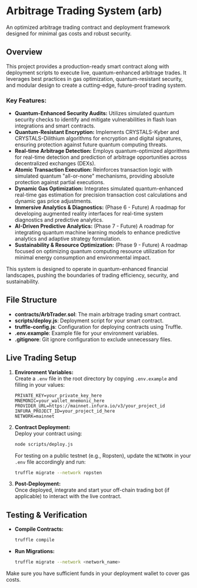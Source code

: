 # Arbitrage Trading System (arb)

An optimized arbitrage trading contract and deployment framework designed for minimal gas costs and robust security.

## Overview

This project provides a production-ready smart contract along with deployment scripts to execute live, quantum-enhanced arbitrage trades. It leverages best practices in gas optimization, quantum-resistant security, and modular design to create a cutting-edge, future-proof trading system.

### Key Features:

- **Quantum-Enhanced Security Audits:** Utilizes simulated quantum security checks to identify and mitigate vulnerabilities in flash loan integrations and smart contracts.
- **Quantum-Resistant Encryption:** Implements CRYSTALS-Kyber and CRYSTALS-Dilithium algorithms for encryption and digital signatures, ensuring protection against future quantum computing threats.
- **Real-time Arbitrage Detection:** Employs quantum-optimized algorithms for real-time detection and prediction of arbitrage opportunities across decentralized exchanges (DEXs).
- **Atomic Transaction Execution:** Reinforces transaction logic with simulated quantum "all-or-none" mechanisms, providing absolute protection against partial executions.
- **Dynamic Gas Optimization:** Integrates simulated quantum-enhanced real-time gas estimation for precision transaction cost calculations and dynamic gas price adjustments.
- **Immersive Analytics & Diagnostics:** (Phase 6 - Future) A roadmap for developing augmented reality interfaces for real-time system diagnostics and predictive analytics.
- **AI-Driven Predictive Analytics:** (Phase 7 - Future) A roadmap for integrating quantum machine learning models to enhance predictive analytics and adaptive strategy formulation.
- **Sustainability & Resource Optimization:** (Phase 9 - Future) A roadmap focused on optimizing quantum computing resource utilization for minimal energy consumption and environmental impact.

This system is designed to operate in quantum-enhanced financial landscapes, pushing the boundaries of trading efficiency, security, and sustainability.

## File Structure

- **contracts/ArbTrader.sol**: The main arbitrage trading smart contract.
- **scripts/deploy.js**: Deployment script for your smart contract.
- **truffle-config.js**: Configuration for deploying contracts using Truffle.
- **.env.example**: Example file for your environment variables.
- **.gitignore**: Git ignore configuration to exclude unnecessary files.

## Live Trading Setup

1. **Environment Variables:**  
   Create a `.env` file in the root directory by copying `.env.example` and filling in your values:
   ```dotenv
   PRIVATE_KEY=your_private_key_here
   MNEMONIC=your_wallet_mnemonic_here
   PROVIDER_URL=https://mainnet.infura.io/v3/your_project_id
   INFURA_PROJECT_ID=your_project_id_here
   NETWORK=mainnet
   ```

2. **Contract Deployment:**  
   Deploy your contract using:
   ```bash
   node scripts/deploy.js
   ```
   For testing on a public testnet (e.g., Ropsten), update the `NETWORK` in your `.env` file accordingly and run:
   ```bash
   truffle migrate --network ropsten
   ```

3. **Post-Deployment:**  
   Once deployed, integrate and start your off-chain trading bot (if applicable) to interact with the live contract.

## Testing & Verification

- **Compile Contracts:**  
  ```bash
  truffle compile
  ```
- **Run Migrations:**  
  ```bash
  truffle migrate --network <network_name>
  ```

Make sure you have sufficient funds in your deployment wallet to cover gas costs.
